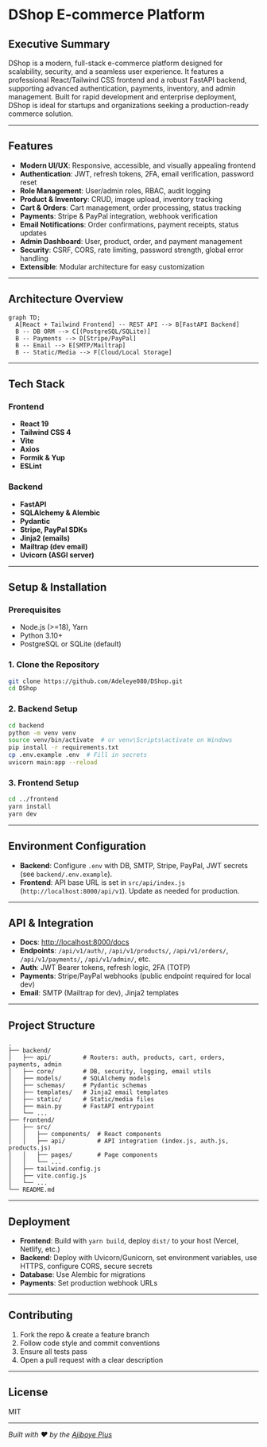 # DShop E-commerce Platform

## Executive Summary

DShop is a modern, full-stack e-commerce platform designed for scalability, security, and a seamless user experience. It features a professional React/Tailwind CSS frontend and a robust FastAPI backend, supporting advanced authentication, payments, inventory, and admin management. Built for rapid development and enterprise deployment, DShop is ideal for startups and organizations seeking a production-ready commerce solution.

---

## Features

- **Modern UI/UX**: Responsive, accessible, and visually appealing frontend
- **Authentication**: JWT, refresh tokens, 2FA, email verification, password reset
- **Role Management**: User/admin roles, RBAC, audit logging
- **Product & Inventory**: CRUD, image upload, inventory tracking
- **Cart & Orders**: Cart management, order processing, status tracking
- **Payments**: Stripe & PayPal integration, webhook verification
- **Email Notifications**: Order confirmations, payment receipts, status updates
- **Admin Dashboard**: User, product, order, and payment management
- **Security**: CSRF, CORS, rate limiting, password strength, global error handling
- **Extensible**: Modular architecture for easy customization

---

## Architecture Overview

```mermaid
graph TD;
  A[React + Tailwind Frontend] -- REST API --> B[FastAPI Backend]
  B -- DB ORM --> C[(PostgreSQL/SQLite)]
  B -- Payments --> D[Stripe/PayPal]
  B -- Email --> E[SMTP/Mailtrap]
  B -- Static/Media --> F[Cloud/Local Storage]
```

---

## Tech Stack

### Frontend
- **React 19**
- **Tailwind CSS 4**
- **Vite**
- **Axios**
- **Formik & Yup**
- **ESLint**

### Backend
- **FastAPI**
- **SQLAlchemy & Alembic**
- **Pydantic**
- **Stripe, PayPal SDKs**
- **Jinja2 (emails)**
- **Mailtrap (dev email)**
- **Uvicorn (ASGI server)**

---

## Setup & Installation

### Prerequisites
- Node.js (>=18), Yarn
- Python 3.10+
- PostgreSQL or SQLite (default)

### 1. Clone the Repository
```bash
git clone https://github.com/Adeleye080/DShop.git
cd DShop
```

### 2. Backend Setup
```bash
cd backend
python -m venv venv
source venv/bin/activate  # or venv\Scripts\activate on Windows
pip install -r requirements.txt
cp .env.example .env  # Fill in secrets
uvicorn main:app --reload
```

### 3. Frontend Setup
```bash
cd ../frontend
yarn install
yarn dev
```

---

## Environment Configuration

- **Backend**: Configure `.env` with DB, SMTP, Stripe, PayPal, JWT secrets (see `backend/.env.example`).
- **Frontend**: API base URL is set in `src/api/index.js` (`http://localhost:8000/api/v1`). Update as needed for production.

---

## API & Integration

- **Docs**: [http://localhost:8000/docs](http://localhost:8000/docs)
- **Endpoints**: `/api/v1/auth/`, `/api/v1/products/`, `/api/v1/orders/`, `/api/v1/payments/`, `/api/v1/admin/`, etc.
- **Auth**: JWT Bearer tokens, refresh logic, 2FA (TOTP)
- **Payments**: Stripe/PayPal webhooks (public endpoint required for local dev)
- **Email**: SMTP (Mailtrap for dev), Jinja2 templates

---

## Project Structure

```
.
├── backend/
│   ├── api/         # Routers: auth, products, cart, orders, payments, admin
│   ├── core/        # DB, security, logging, email utils
│   ├── models/      # SQLAlchemy models
│   ├── schemas/     # Pydantic schemas
│   ├── templates/   # Jinja2 email templates
│   ├── static/      # Static/media files
│   ├── main.py      # FastAPI entrypoint
│   └── ...
├── frontend/
│   ├── src/
│   │   ├── components/  # React components
│   │   ├── api/         # API integration (index.js, auth.js, products.js)
│   │   ├── pages/       # Page components
│   │   └── ...
│   ├── tailwind.config.js
│   ├── vite.config.js
│   └── ...
└── README.md
```

---

## Deployment

- **Frontend**: Build with `yarn build`, deploy `dist/` to your host (Vercel, Netlify, etc.)
- **Backend**: Deploy with Uvicorn/Gunicorn, set environment variables, use HTTPS, configure CORS, secure secrets
- **Database**: Use Alembic for migrations
- **Payments**: Set production webhook URLs

---

## Contributing

1. Fork the repo & create a feature branch
2. Follow code style and commit conventions
3. Ensure all tests pass
4. Open a pull request with a clear description

---

## License

MIT

---

*Built with ❤️ by the [Ajiboye Pius](https://github.com/Adeleye080)* 